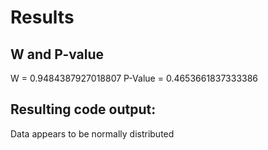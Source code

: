 # Results

## W and P-value

W = 0.9484387927018807
P-Value = 0.4653661837333386

## Resulting code output: 

Data appears to be normally distributed